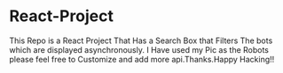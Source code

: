 # React-Project
This Repo is a React Project That Has a Search Box that Filters The bots which are displayed asynchronously.
I Have used my Pic as the Robots please feel free to Customize and add more api.Thanks.Happy Hacking!!
